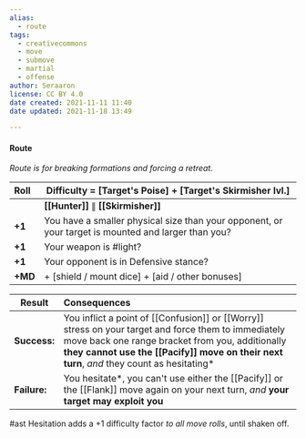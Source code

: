 ```yaml
---
alias:
  - route
tags:
  - creativecommons
  - move
  - submove
  - martial
  - offense
author: Seraaron
license: CC BY 4.0
date created: 2021-11-11 11:40
date updated: 2021-11-18 13:49

---
```


#### Route

_Route is for breaking formations and forcing a retreat._

| Roll    | Difficulty = **[Target's Poise] + [Target's Skirmisher lvl.]**                                      |
| :------ | --------------------------------------------------------------------------------------------------- |
|         | **[[Hunter]]** ∥ **[[Skirmisher]]**                                                                 |
| **+1**  | You have a smaller physical size than your opponent, or your target is mounted and larger than you? |
| **+1**  | Your weapon is #light?                                                                              |
| **+1**  | Your opponent is in Defensive stance?                                                               |
| **+MD** | + [shield / mount dice] + [aid / other bonuses]                                                     |

| Result       | Consequences                                                                                                                                                                                                                                         |
| ------------ | :--------------------------------------------------------------------------------------------------------------------------------------------------------------------------------------------------------------------------------------------------- |
| **Success:** | You inflict a point of [[Confusion]] or [[Worry]] stress on your target and force them to immediately move back one range bracket from you, additionally **they cannot use the [[Pacify]] move on their next turn**, _and_ they count as hesitating* |
| **Failure:** | You hesitate*, you can't use either the [[Pacify]] or the [[Flank]] move again on your next turn, _and_ **your target may exploit you**                                                                                                              |

#ast Hesitation adds a +1 difficulty factor _to all move rolls_, until shaken off.
